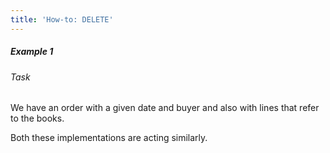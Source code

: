 ```yaml
---
title: 'How-to: DELETE'
---
```


##### Example 1

###### Task

We have an order with a given date and buyer and also with lines that refer to the books.



Both these implementations are acting similarly.
